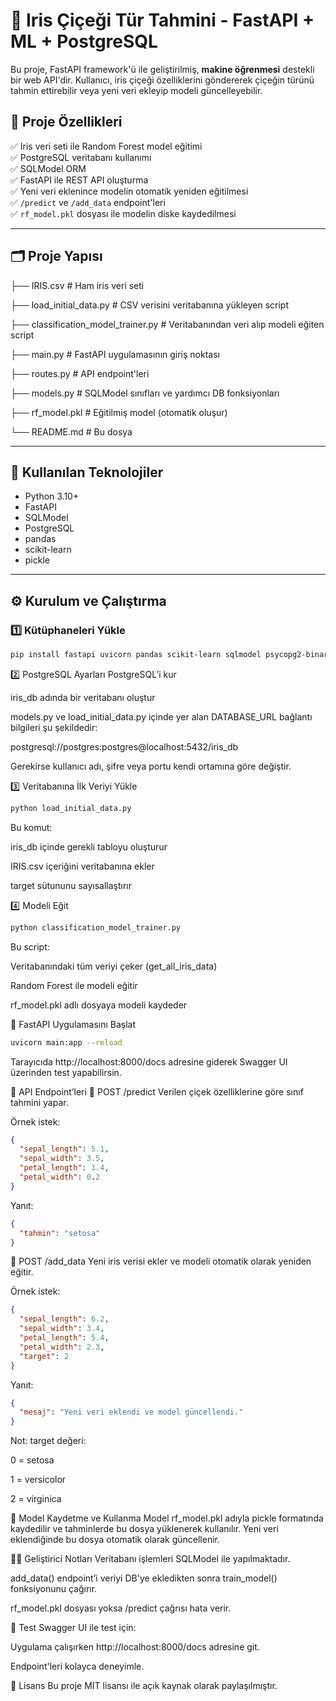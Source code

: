 # 🌼 Iris Çiçeği Tür Tahmini - FastAPI + ML + PostgreSQL

Bu proje, FastAPI framework'ü ile geliştirilmiş, **makine öğrenmesi** destekli bir web API'dir. Kullanıcı, iris çiçeği özelliklerini göndererek çiçeğin türünü tahmin ettirebilir veya yeni veri ekleyip modeli güncelleyebilir.

## 🚀 Proje Özellikleri

✅ Iris veri seti ile Random Forest model eğitimi  
✅ PostgreSQL veritabanı kullanımı  
✅ SQLModel ORM  
✅ FastAPI ile REST API oluşturma  
✅ Yeni veri eklenince modelin otomatik yeniden eğitilmesi  
✅ `/predict` ve `/add_data` endpoint'leri  
✅ `rf_model.pkl` dosyası ile modelin diske kaydedilmesi  

---

## 🗂️ Proje Yapısı

├── IRIS.csv # Ham iris veri seti

├── load_initial_data.py # CSV verisini veritabanına yükleyen script

├── classification_model_trainer.py # Veritabanından veri alıp modeli eğiten script

├── main.py # FastAPI uygulamasının giriş noktası

├── routes.py # API endpoint'leri

├── models.py # SQLModel sınıfları ve yardımcı DB fonksiyonları

├── rf_model.pkl # Eğitilmiş model (otomatik oluşur)

└── README.md # Bu dosya

---

## 🧠 Kullanılan Teknolojiler

- Python 3.10+
- FastAPI
- SQLModel
- PostgreSQL
- pandas
- scikit-learn
- pickle

---

## ⚙️ Kurulum ve Çalıştırma

### 1️⃣ Kütüphaneleri Yükle

```bash
pip install fastapi uvicorn pandas scikit-learn sqlmodel psycopg2-binary
```
2️⃣ PostgreSQL Ayarları
PostgreSQL’i kur

iris_db adında bir veritabanı oluştur

models.py ve load_initial_data.py içinde yer alan DATABASE_URL bağlantı bilgileri şu şekildedir:

postgresql://postgres:postgres@localhost:5432/iris_db

Gerekirse kullanıcı adı, şifre veya portu kendi ortamına göre değiştir.

3️⃣ Veritabanına İlk Veriyi Yükle
```bash
python load_initial_data.py
```
Bu komut:

iris_db içinde gerekli tabloyu oluşturur

IRIS.csv içeriğini veritabanına ekler

target sütununu sayısallaştırır

4️⃣ Modeli Eğit
```bash
python classification_model_trainer.py
```
Bu script:

Veritabanındaki tüm veriyi çeker (get_all_iris_data)

Random Forest ile modeli eğitir

rf_model.pkl adlı dosyaya modeli kaydeder

🚀 FastAPI Uygulamasını Başlat
```bash
uvicorn main:app --reload
```
Tarayıcıda http://localhost:8000/docs adresine giderek Swagger UI üzerinden test yapabilirsin.

🔌 API Endpoint’leri
📍 POST /predict
Verilen çiçek özelliklerine göre sınıf tahmini yapar.

Örnek istek:
```json
{
  "sepal_length": 5.1,
  "sepal_width": 3.5,
  "petal_length": 1.4,
  "petal_width": 0.2
}
```
Yanıt:
```json
{
  "tahmin": "setosa"
}
```
📍 POST /add_data
Yeni iris verisi ekler ve modeli otomatik olarak yeniden eğitir.

Örnek istek:
```json
{
  "sepal_length": 6.2,
  "sepal_width": 3.4,
  "petal_length": 5.4,
  "petal_width": 2.3,
  "target": 2
}
```
Yanıt:
```json
{
  "mesaj": "Yeni veri eklendi ve model güncellendi."
}
```
Not: target değeri:

0 = setosa

1 = versicolor

2 = virginica

💾 Model Kaydetme ve Kullanma
Model rf_model.pkl adıyla pickle formatında kaydedilir ve tahminlerde bu dosya yüklenerek kullanılır. Yeni veri eklendiğinde bu dosya otomatik olarak güncellenir.

🧑‍💻 Geliştirici Notları
Veritabanı işlemleri SQLModel ile yapılmaktadır.

add_data() endpoint’i veriyi DB'ye ekledikten sonra train_model() fonksiyonunu çağırır.

rf_model.pkl dosyası yoksa /predict çağrısı hata verir.

🧪 Test
Swagger UI ile test için:

Uygulama çalışırken http://localhost:8000/docs adresine git.

Endpoint'leri kolayca deneyimle.

📃 Lisans
Bu proje MIT lisansı ile açık kaynak olarak paylaşılmıştır.
